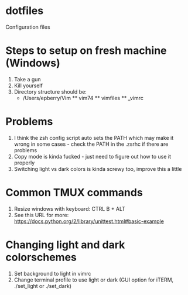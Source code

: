 # dotfiles
Configuration files

# Steps to setup on fresh machine (Windows)
1. Take a gun
2. Kill yourself
3. Directory structure should be:  
   * /Users/epberry/Vim
   ** vim74
   ** vimfiles
   ** \_vimrc

# Problems
1. I think the zsh config script auto sets the PATH which may make it wrong in some cases - check the PATH in the .zsrhc if there are problems
2. Copy mode is kinda fucked - just need to figure out how to use it properly
3. Switching light vs dark colors is kinda screwy too, improve this a little

# Common TMUX commands
1. Resize windows with keyboard: CTRL B + ALT <arrow key>
2. See this URL for more: https://docs.python.org/2/library/unittest.html#basic-example

# Changing light and dark colorschemes
1. Set background to light in vimrc
2. Change terminal profile to use light or dark (GUI option for iTERM, ./set_light or ./set_dark)

